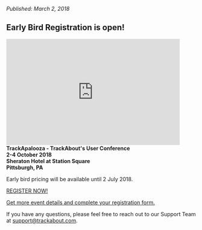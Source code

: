 *Published: March 2, 2018*
## Early Bird Registration is open!
<iframe width="460" height="282" frameborder="0" src="https://s3.amazonaws.com/embed.animoto.com/play.html?w=swf/production/vp1&e=1520023969&f=Y0vezcviRwycP1fYYxT0Pg&d=0&m=p&r=360p&volume=100&start_res=0p&i=m&asset_domain=s3-p.animoto.com&animoto_domain=animoto.com&options=autostart/loop" allowfullscreen></iframe>
<strong>TrackApalooza - TrackAbout's User Conference<br>
2-4 October 2018<br>
Sheraton Hotel at Station Square<br>
Pittsburgh, PA<br></strong>

Early bird pricing will be available until 2 July 2018.

<a href="https://www.surveymonkey.com/r/Trackapalooza2018" class="btn btn-default">REGISTER NOW!</a>

[Get more event details and complete your registration form.](https://www.surveymonkey.com/r/Trackapalooza2018)

If you have any questions, please feel free to reach out to our Support Team at [support@trackabout.com](mailto:support@trackabout.com).
